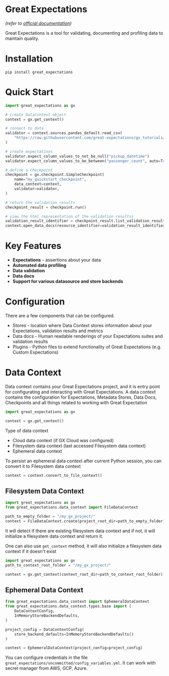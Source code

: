 # Great Expectations
*(refer to [official documentation](https://docs.greatexpectations.io/docs/))*

Great Expectations is a tool for validating, documenting and profiling data to maintain quality.

# Installation
``` shell
pip install great_expectations
```

# Quick Start
``` python
import great_expectations as gx

# create DataContext object
context = gx.get_context()

# connect to data
validator = context.sources.pandas_default.read_csv(
    "https://raw.githubusercontent.com/great-expectations/gx_tutorials/main/data/yellow_tripdata_sample_2019-01.csv"
)

# create expectations
validator.expect_column_values_to_not_be_null("pickup_datetime")
validator.expect_column_values_to_be_between("passenger_count", auto=True)

# define a checkpoint
checkpoint = gx.checkpoint.SimpleCheckpoint(
    name="my_quickstart_checkpoint",
    data_context=context,
    validator=validator,
)

# return the validation results
checkpoint_result = checkpoint.run()

# view the html representation of the validation resultss
validation_result_identifier = checkpoint_result.list_validation_result_identifiers()[0]
context.open_data_docs(resource_identifier=validation_result_identifier)
```


# Key Features
- **Expectations** - assertions about your data
- **Automated data profiling**
- **Data validation**
- **Data docs**
- **Support for various datasource and store backends**


# Configuration
There are a few components that can be configured.
- Stores - location where Data Context stores information about your Expectations, validation results and metrics
- Data docs - Human readable renderings of your Expectations suites and validation results
- Plugins - Python files to extend functionality of Great Expectations (e.g. Custom Expectations)


# Data Context
Data context contains your Great Expectations project, and it is entry point for configurating and interacting with Great Expectations. A data context contains the configuration for Expectations, Metadata Stores, Data Docs, Checkpoints and all things related to working with Great Expectation

``` python
import great_expectations as gx

context = gx.get_context()
```

Type of data context
- Cloud data context (if GX Cloud was configured)
- Filesystem data context (last accessed Filesystem data context)
- Ephemeral data context

To persist an ephemeral data context after current Python session, you can convert it to Filesystem data context
``` python
context = context.convert_to_file_context()
```
## Filesystem Data Context
``` python
import great_expectations as gx
from great_expectations.data_context import FileDataContext

path_to_empty_folder = "/my_gx_project/"
context = FileDataContext.create(project_root_dir=path_to_empty_folder)
```
It will detect if there are existing filesystem data context and if not, it will initialize a filesystem data context and return it.

One can also use `get_context` method, it will also initialize a filesystem data context if it doesn't exist
``` python
import great_expectations as gx
path_to_context_root_folder = "/my_gx_project/"

context = gx.get_context(context_root_dir=path_to_context_root_folder)
```
## Ephemeral Data Context
``` python
from great_expectations.data_context import EphemeralDataContext
from great_expectations.data_context.types.base import (
    DataContextConfig,
    InMemoryStoreBackendDefaults,
)

project_config = DataContextConfig(
    store_backend_defaults=InMemoryStoreBackendDefaults()
)

context = EphemeralDataContext(project_config=project_config)
```

You can configure credentials in the file `great_expectations/uncommitted/config_variables.yml`. It can work with secret manager from AWS, GCP, Azure.
